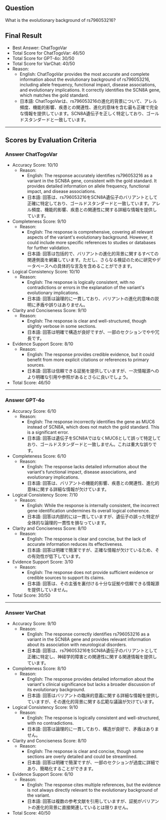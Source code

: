 ## Question

What is the evolutionary background of rs796053216?

## Final Result

- Best Answer: ChatTogoVar
- Total Score for ChatTogoVar: 46/50
- Total Score for GPT-4o: 30/50
- Total Score for VarChat: 40/50
- Reason:
  - English: ChatTogoVar provides the most accurate and complete information about the evolutionary background of rs796053216, including allele frequency, functional impact, disease associations, and evolutionary implications. It correctly identifies the SCN8A gene, which matches the gold standard.
  - 日本語: ChatTogoVarは、rs796053216の進化的背景について、アレル頻度、機能的影響、疾患との関連性、進化的意味を含む最も正確で完全な情報を提供しています。SCN8A遺伝子を正しく特定しており、ゴールドスタンダードと一致しています。

---

## Scores by Evaluation Criteria

### Answer ChatTogoVar
- Accuracy Score: 10/10
  - Reason: 
    - English: The response accurately identifies rs796053216 as a variant in the SCN8A gene, consistent with the gold standard. It provides detailed information on allele frequency, functional impact, and disease associations.
    - 日本語: 回答は、rs796053216をSCN8A遺伝子のバリアントとして正確に特定しており、ゴールドスタンダードと一致しています。アレル頻度、機能的影響、疾患との関連性に関する詳細な情報を提供しています。
- Completeness Score: 9/10
  - Reason: 
    - English: The response is comprehensive, covering all relevant aspects of the variant's evolutionary background. However, it could include more specific references to studies or databases for further validation.
    - 日本語: 回答は包括的で、バリアントの進化的背景に関するすべての関連側面を網羅しています。ただし、さらなる検証のために研究やデータベースへの具体的な言及を含めることができます。
- Logical Consistency Score: 10/10
  - Reason: 
    - English: The response is logically consistent, with no contradictions or errors in the explanation of the variant's evolutionary implications.
    - 日本語: 回答は論理的に一貫しており、バリアントの進化的意味の説明に矛盾や誤りはありません。
- Clarity and Conciseness Score: 9/10
  - Reason: 
    - English: The response is clear and well-structured, though slightly verbose in some sections.
    - 日本語: 回答は明確で構造が良好ですが、一部のセクションでやや冗長です。
- Evidence Support Score: 8/10
  - Reason: 
    - English: The response provides credible evidence, but it could benefit from more explicit citations or references to primary sources.
    - 日本語: 回答は信頼できる証拠を提供していますが、一次情報源へのより明確な引用や参照があるとさらに良いでしょう。
- Total Score: 46/50

---

### Answer GPT-4o
- Accuracy Score: 6/10
  - Reason: 
    - English: The response incorrectly identifies the gene as MUC6 instead of SCN8A, which does not match the gold standard. This is a significant error.
    - 日本語: 回答は遺伝子をSCN8AではなくMUC6として誤って特定しており、ゴールドスタンダードと一致しません。これは重大な誤りです。
- Completeness Score: 6/10
  - Reason: 
    - English: The response lacks detailed information about the variant's functional impact, disease associations, and evolutionary implications.
    - 日本語: 回答は、バリアントの機能的影響、疾患との関連性、進化的意味に関する詳細な情報が欠けています。
- Logical Consistency Score: 7/10
  - Reason: 
    - English: While the response is internally consistent, the incorrect gene identification undermines its overall logical coherence.
    - 日本語: 回答は内部的には一貫していますが、遺伝子の誤った特定が全体的な論理的一貫性を損なっています。
- Clarity and Conciseness Score: 8/10
  - Reason: 
    - English: The response is clear and concise, but the lack of accurate information reduces its effectiveness.
    - 日本語: 回答は明確で簡潔ですが、正確な情報が欠けているため、その有効性が低下しています。
- Evidence Support Score: 3/10
  - Reason: 
    - English: The response does not provide sufficient evidence or credible sources to support its claims.
    - 日本語: 回答は、その主張を裏付ける十分な証拠や信頼できる情報源を提供していません。
- Total Score: 30/50

---

### Answer VarChat
- Accuracy Score: 9/10
  - Reason: 
    - English: The response correctly identifies rs796053216 as a variant in the SCN8A gene and provides relevant information about its association with neurological disorders.
    - 日本語: 回答は、rs796053216をSCN8A遺伝子のバリアントとして正確に特定し、神経学的障害との関連性に関する関連情報を提供しています。
- Completeness Score: 8/10
  - Reason: 
    - English: The response provides detailed information about the variant's clinical significance but lacks a broader discussion of its evolutionary background.
    - 日本語: 回答はバリアントの臨床的意義に関する詳細な情報を提供していますが、その進化的背景に関する広範な議論が欠けています。
- Logical Consistency Score: 9/10
  - Reason: 
    - English: The response is logically consistent and well-structured, with no contradictions.
    - 日本語: 回答は論理的に一貫しており、構造が良好で、矛盾はありません。
- Clarity and Conciseness Score: 8/10
  - Reason: 
    - English: The response is clear and concise, though some sections are overly detailed and could be streamlined.
    - 日本語: 回答は明確で簡潔ですが、一部のセクションが過度に詳細であり、簡略化することができます。
- Evidence Support Score: 6/10
  - Reason: 
    - English: The response cites multiple references, but the evidence is not always directly relevant to the evolutionary background of the variant.
    - 日本語: 回答は複数の参考文献を引用していますが、証拠がバリアントの進化的背景に直接関連しているとは限りません。
- Total Score: 40/50